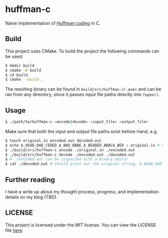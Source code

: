 # huffman-c

Naive implementation of [Huffman coding](https://en.wikipedia.org/wiki/Huffman_coding) in C.

## Build

This project uses CMake. To build the project the following commands can be used:
```sh
$ mkdir build
$ cmake -B build
$ cd build
$ cmake --build .
```

The resulting binary can be found in `build/src/huffman-c(.exe)` and can be ran from any directory,
since it passes input file paths directly into `fopen()`.

## Usage
```sh
$ ./path/to/huffman-c <encode|decode> <input_file> <output_file>
```

Make sure that both the input and output file paths exist before-hand, e.g.
```sh
$ touch original.in encoded.out decoded.out
$ echo A_DEAD_DAD_CEDED_A_BAD_BABE_A_BEADED_ABACA_BED > original.in # example taken from the Wikipedia page
$ ./build/src/huffman-c encode ./original.in ./encoded.out
$ ./build/src/huffman-c decode ./encoded.out ./decoded.out
$ # ./encoded.out can be inspected with a binary editor
$ cat ./decoded.out # should print out the original string, A_DEAD_DAD_CEDED_A_BAD_BABE_A_BEADED_ABACA_BED
```

## Further reading

I have a write up about my thought process, progress, and implementation details on my blog (TBD).

## LICENSE

This project is licensed under the MIT license. You can view the LICENSE file [here](./LICENSE).
